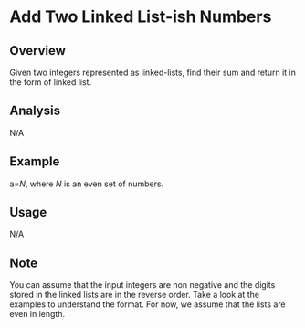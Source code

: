 # Add Two Linked List-ish Numbers 

Overview
---
Given two integers represented as linked-lists, find their sum and return it in the form of linked 
list.

Analysis
---
N/A

Example
---
a=_N_, where _N_ is an even set of numbers.

Usage
---
N/A

Note
---
You can assume that the input integers are non negative and the digits stored in the linked lists 
are in the reverse order. Take a look at the examples to understand the format. For now, we 
assume that the lists are even in length.
